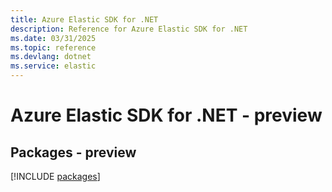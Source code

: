 ```yaml
---
title: Azure Elastic SDK for .NET
description: Reference for Azure Elastic SDK for .NET
ms.date: 03/31/2025
ms.topic: reference
ms.devlang: dotnet
ms.service: elastic
---
```

# Azure Elastic SDK for .NET - preview
## Packages - preview
[!INCLUDE [packages](elastic-index.md)]